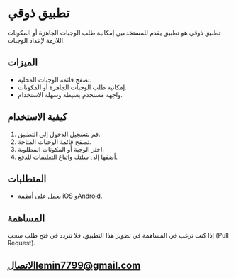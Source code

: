 # تطبيق ذوقي

تطبيق ذوقي هو تطبيق يقدم للمستخدمين إمكانية طلب الوجبات الجاهزة أو المكونات اللازمة لإعداد الوجبات.

## الميزات

- تصفح قائمة الوجبات المحلية.
- إمكانية طلب الوجبات الجاهزة أو المكونات.
- واجهة مستخدم بسيطة وسهلة الاستخدام.

## كيفية الاستخدام

1. قم بتسجيل الدخول إلى التطبيق.
2. تصفح قائمة الوجبات المتاحة.
3. اختر الوجبة أو المكونات المطلوبة.
4. أضفها إلى سلتك واتباع التعليمات للدفع.

## المتطلبات

- يعمل على أنظمة iOS وAndroid.

## المساهمة

إذا كنت ترغب في المساهمة في تطوير هذا التطبيق، فلا تتردد في فتح طلب سحب (Pull Request).

## الاتصالlemin7799@gmail.com
